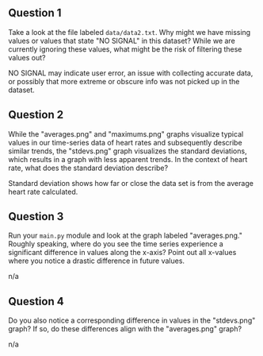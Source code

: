 ## Question 1

Take a look at the file labeled `data/data2.txt`. Why might we have missing values or values that state "NO SIGNAL" in this dataset? While we are currently ignoring these values, what might be the risk of filtering these values out?

NO SIGNAL may indicate user error, an issue with collecting accurate data, or possibly that more extreme or obscure info was not picked up in the dataset.

## Question 2

While the "averages.png" and "maximums.png" graphs visualize typical values in our time-series data of heart rates and subsequently describe similar trends, the "stdevs.png" graph visualizes the standard deviations, which results in a graph with less apparent trends. In the context of heart rate, what does the standard deviation describe?

Standard deviation shows how far or close the data set is from the average heart rate calculated.

## Question 3

Run your `main.py` module and look at the graph labeled "averages.png." Roughly speaking, where do you see the time series experience a significant difference in values along the x-axis? Point out all x-values where you notice a drastic difference in future values.

n/a

## Question 4

Do you also notice a corresponding difference in values in the "stdevs.png" graph? If so, do these differences align with the "averages.png" graph? 

n/a

